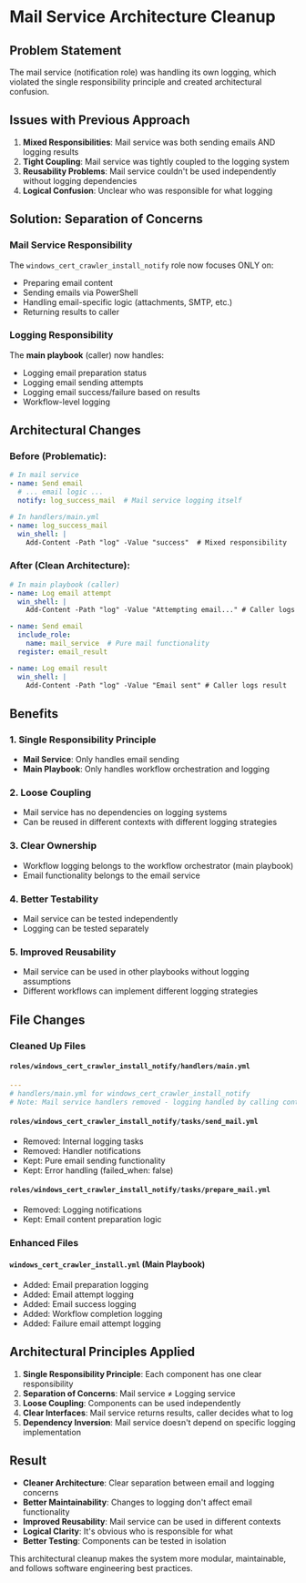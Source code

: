 # Mail Service Architecture Cleanup

## Problem Statement
The mail service (notification role) was handling its own logging, which violated the single responsibility principle and created architectural confusion.

## Issues with Previous Approach
1. **Mixed Responsibilities**: Mail service was both sending emails AND logging results
2. **Tight Coupling**: Mail service was tightly coupled to the logging system
3. **Reusability Problems**: Mail service couldn't be used independently without logging dependencies
4. **Logical Confusion**: Unclear who was responsible for what logging

## Solution: Separation of Concerns

### **Mail Service Responsibility**
The `windows_cert_crawler_install_notify` role now focuses ONLY on:
- Preparing email content
- Sending emails via PowerShell
- Handling email-specific logic (attachments, SMTP, etc.)
- Returning results to caller

### **Logging Responsibility**  
The **main playbook** (caller) now handles:
- Logging email preparation status
- Logging email sending attempts
- Logging email success/failure based on results
- Workflow-level logging

## Architectural Changes

### **Before** (Problematic):
```yaml
# In mail service
- name: Send email
  # ... email logic ...
  notify: log_success_mail  # Mail service logging itself

# In handlers/main.yml  
- name: log_success_mail
  win_shell: |
    Add-Content -Path "log" -Value "success"  # Mixed responsibility
```

### **After** (Clean Architecture):
```yaml
# In main playbook (caller)
- name: Log email attempt
  win_shell: |
    Add-Content -Path "log" -Value "Attempting email..." # Caller logs

- name: Send email
  include_role:
    name: mail_service  # Pure mail functionality
  register: email_result

- name: Log email result
  win_shell: |
    Add-Content -Path "log" -Value "Email sent" # Caller logs result
```

## Benefits

### **1. Single Responsibility Principle**
- **Mail Service**: Only handles email sending
- **Main Playbook**: Only handles workflow orchestration and logging

### **2. Loose Coupling**
- Mail service has no dependencies on logging systems
- Can be reused in different contexts with different logging strategies

### **3. Clear Ownership**
- Workflow logging belongs to the workflow orchestrator (main playbook)
- Email functionality belongs to the email service

### **4. Better Testability**
- Mail service can be tested independently
- Logging can be tested separately

### **5. Improved Reusability**
- Mail service can be used in other playbooks without logging assumptions
- Different workflows can implement different logging strategies

## File Changes

### **Cleaned Up Files**

#### `roles/windows_cert_crawler_install_notify/handlers/main.yml`
```yaml
---
# handlers/main.yml for windows_cert_crawler_install_notify
# Note: Mail service handlers removed - logging handled by calling context
```

#### `roles/windows_cert_crawler_install_notify/tasks/send_mail.yml`
- Removed: Internal logging tasks
- Removed: Handler notifications
- Kept: Pure email sending functionality
- Kept: Error handling (failed_when: false)

#### `roles/windows_cert_crawler_install_notify/tasks/prepare_mail.yml`
- Removed: Logging notifications
- Kept: Email content preparation logic

### **Enhanced Files**

#### `windows_cert_crawler_install.yml` (Main Playbook)
- Added: Email preparation logging
- Added: Email attempt logging  
- Added: Email success logging
- Added: Workflow completion logging
- Added: Failure email attempt logging

## Architectural Principles Applied

1. **Single Responsibility Principle**: Each component has one clear responsibility
2. **Separation of Concerns**: Mail service ≠ Logging service
3. **Loose Coupling**: Components can be used independently
4. **Clear Interfaces**: Mail service returns results, caller decides what to log
5. **Dependency Inversion**: Mail service doesn't depend on specific logging implementation

## Result
- **Cleaner Architecture**: Clear separation between email and logging concerns
- **Better Maintainability**: Changes to logging don't affect email functionality
- **Improved Reusability**: Mail service can be used in different contexts
- **Logical Clarity**: It's obvious who is responsible for what
- **Better Testing**: Components can be tested in isolation

This architectural cleanup makes the system more modular, maintainable, and follows software engineering best practices.
